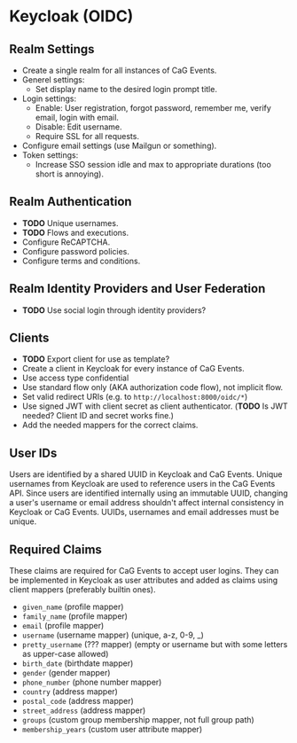 # Keycloak (OIDC)

## Realm Settings

- Create a single realm for all instances of CaG Events.
- Generel settings:
  - Set display name to the desired login prompt title.
- Login settings:
  - Enable: User registration, forgot password, remember me, verify email, login with email.
  - Disable: Edit username.
  - Require SSL for all requests.
- Configure email settings (use Mailgun or something).
- Token settings:
  - Increase SSO session idle and max to appropriate durations (too short is annoying).

## Realm Authentication
- **TODO** Unique usernames.
- **TODO** Flows and executions.
- Configure ReCAPTCHA.
- Configure password policies.
- Configure terms and conditions.

## Realm Identity Providers and User Federation
- **TODO** Use social login through identity providers?

## Clients
- **TODO** Export client for use as template?
- Create a client in Keycloak for every instance of CaG Events.
- Use access type confidential
- Use standard flow only (AKA authorization code flow), not implicit flow.
- Set valid redirect URIs (e.g. to `http://localhost:8000/oidc/*`)
- Use signed JWT with client secret as client authenticator. (**TODO** Is JWT needed? Client ID and secret works fine.)
- Add the needed mappers for the correct claims.

## User IDs
Users are identified by a shared UUID in Keycloak and CaG Events. Unique usernames from Keycloak are used to reference users in the CaG Events API. Since users are identified internally using an immutable UUID, changing a user's username or email address shouldn't affect internal consistency in Keycloak or CaG Events. UUIDs, usernames and email addresses must be unique.

## Required Claims
These claims are required for CaG Events to accept user logins. They can be implemented in Keycloak as user attributes and added as claims using client mappers (preferably builtin ones).

- `given_name` (profile mapper)
- `family_name` (profile mapper)
- `email` (profile mapper)
- `username` (username mapper) (unique, a-z, 0-9, _)
- `pretty_username` (??? mapper) (empty or username but with some letters as upper-case allowed)
- `birth_date` (birthdate mapper)
- `gender` (gender mapper)
- `phone_number` (phone number mapper)
- `country` (address mapper)
- `postal_code` (address mapper)
- `street_address` (address mapper)
- `groups` (custom group membership mapper, not full group path)
- `membership_years` (custom user attribute mapper)
